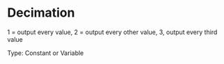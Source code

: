 # Decimation

1 = output every value, 2 = output every other value, 3, output every third value

Type: Constant or Variable
